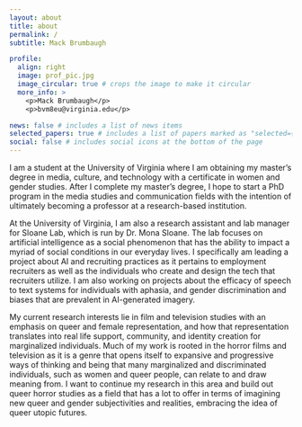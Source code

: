 ```yaml
---
layout: about
title: about
permalink: /
subtitle: Mack Brumbaugh

profile:
  align: right
  image: prof_pic.jpg
  image_circular: true # crops the image to make it circular
  more_info: >
    <p>Mack Brumbaugh</p>
    <p>bvm8eu@virginia.edu</p>

news: false # includes a list of news items
selected_papers: true # includes a list of papers marked as "selected={true}"
social: false # includes social icons at the bottom of the page
---
```


I am a student at the University of Virginia where I am obtaining my master’s degree in media, culture, and technology with a certificate in women and gender studies. 
After I complete my master’s degree, I hope to start a PhD program in the media studies and communication fields with the intention of ultimately becoming a professor at a research-based institution.

At the University of Virginia, I am also a research assistant and lab manager for Sloane Lab, which is run by Dr. Mona Sloane.
The lab focuses on artificial intelligence as a social phenomenon that has the ability to impact a myriad of social conditions in our everyday lives.
I specifically am leading a project about AI and recruiting practices as it pertains to employment recruiters as well as the individuals who create and design the tech that recruiters utilize.
I am also working on projects about the efficacy of speech to text systems for individuals with aphasia, and gender discrimination and biases that are prevalent in AI-generated imagery.

My current research interests lie in film and television studies with an emphasis on queer and female representation, and how that representation translates into real life support, community, and identity creation for marginalized individuals.
Much of my work is rooted in the horror films and television as it is a genre that opens itself to expansive and progressive ways of thinking and being that many marginalized and discriminated individuals, such as women and queer people, can relate to and draw meaning from.
I want to continue my research in this area and build out queer horror studies as a field that has a lot to offer in terms of imagining new queer and gender subjectivities and realities, embracing the idea of queer utopic futures.

